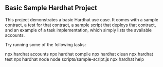 ## Basic Sample Hardhat Project

This project demonstrates a basic Hardhat use case. It comes with a sample contract, a test for that contract, a sample script that deploys that contract, and an example of a task implementation, which simply lists the available accounts.

Try running some of the following tasks:

npx hardhat accounts
npx hardhat compile
npx hardhat clean
npx hardhat test
npx hardhat node
node scripts/sample-script.js
npx hardhat help
